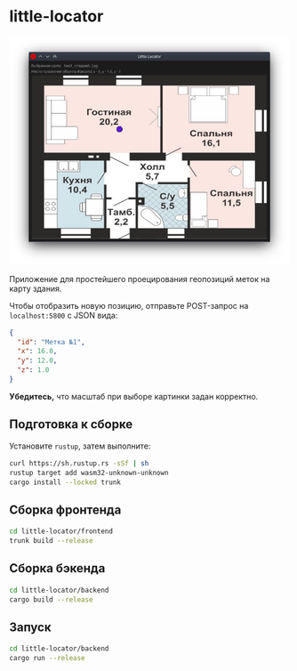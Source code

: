 # little-locator

![Отображение фиолетовой метки](arts/screenshot.png)

Приложение для простейшего проецирования геопозиций меток на карту здания.

Чтобы отобразить новую позицию, отправьте POST-запрос на `localhost:5800` с JSON вида:

```json
{
  "id": "Метка №1",
  "x": 16.0,
  "y": 12.0,
  "z": 1.0
}
```

**Убедитесь,** что масштаб при выборе картинки задан корректно.

## Подготовка к сборке

Установите `rustup`, затем выполните:

```bash
curl https://sh.rustup.rs -sSf | sh
rustup target add wasm32-unknown-unknown
cargo install --locked trunk
```

## Сборка фронтенда

```bash
cd little-locator/frontend
trunk build --release
```

## Сборка бэкенда

```bash
cd little-locator/backend
cargo build --release
```

## Запуск

```bash
cd little-locator/backend
cargo run --release
```
